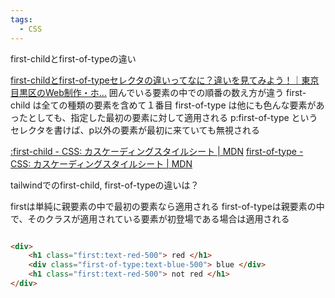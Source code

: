 ```yaml
---
tags:
  - CSS
---
```


first-childとfirst-of-typeの違い

[first-childとfirst-of-typeセレクタの違いってなに？違いを見てみよう！｜東京目黒区のWeb制作・ホ...](https://blog.8bit.co.jp/?p=16959)
囲んでいる要素の中での順番の数え方が違う
first-child は全ての種類の要素を含めて１番目
first-of-type は他にも色んな要素があったとしても、指定した最初の要素に対して適用される
p:first-of-type というセレクタを書けば、p以外の要素が最初に来ていても無視される

[:first-child - CSS: カスケーディングスタイルシート | MDN](https://developer.mozilla.org/ja/docs/Web/CSS/:first-child)
 [first-of-type - CSS: カスケーディングスタイルシート | MDN](https://developer.mozilla.org/ja/docs/Web/CSS/:first-of-type)

tailwindでのfirst-child, first-of-typeの違いは？

firstは単純に親要素の中で最初の要素なら適用される
first-of-typeは親要素の中で、そのクラスが適用されている要素が初登場である場合は適用される
```html

<div>
	<h1 class="first:text-red-500"> red </h1>
	<div class="first-of-type:text-blue-500"> blue </div>
	<h1 class="first:text-red-500"> not red </h1>
</div>

```